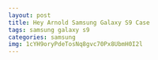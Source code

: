 ```yaml
---
layout: post
title: Hey Arnold Samsung Galaxy S9 Case
tags: samsung galaxy s9
categories: samsung
img: 1cYH9oryPdeTosNq8gvc70Px8UbmH0I2l
---
```

